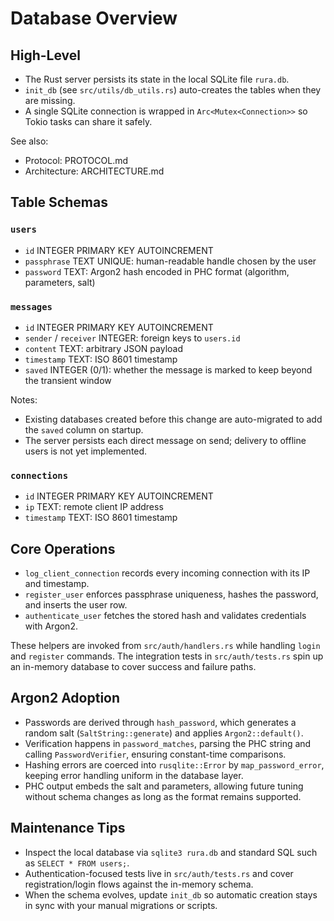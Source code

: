# Database Overview

## High-Level
- The Rust server persists its state in the local SQLite file `rura.db`.
- `init_db` (see `src/utils/db_utils.rs`) auto-creates the tables when they are missing.
- A single SQLite connection is wrapped in `Arc<Mutex<Connection>>` so Tokio tasks can share it safely.

See also:
- Protocol: PROTOCOL.md
- Architecture: ARCHITECTURE.md

## Table Schemas
### `users`
- `id` INTEGER PRIMARY KEY AUTOINCREMENT
- `passphrase` TEXT UNIQUE: human-readable handle chosen by the user
- `password` TEXT: Argon2 hash encoded in PHC format (algorithm, parameters, salt)

### `messages`
- `id` INTEGER PRIMARY KEY AUTOINCREMENT
- `sender` / `receiver` INTEGER: foreign keys to `users.id`
- `content` TEXT: arbitrary JSON payload
- `timestamp` TEXT: ISO 8601 timestamp
- `saved` INTEGER (0/1): whether the message is marked to keep beyond the transient window

Notes:
- Existing databases created before this change are auto-migrated to add the `saved` column on startup.
- The server persists each direct message on send; delivery to offline users is not yet implemented.

### `connections`
- `id` INTEGER PRIMARY KEY AUTOINCREMENT
- `ip` TEXT: remote client IP address
- `timestamp` TEXT: ISO 8601 timestamp

## Core Operations
- `log_client_connection` records every incoming connection with its IP and timestamp.
- `register_user` enforces passphrase uniqueness, hashes the password, and inserts the user row.
- `authenticate_user` fetches the stored hash and validates credentials with Argon2.

These helpers are invoked from `src/auth/handlers.rs` while handling `login` and `register` commands. The integration tests in `src/auth/tests.rs` spin up an in-memory database to cover success and failure paths.

## Argon2 Adoption
- Passwords are derived through `hash_password`, which generates a random salt (`SaltString::generate`) and applies `Argon2::default()`.
- Verification happens in `password_matches`, parsing the PHC string and calling `PasswordVerifier`, ensuring constant-time comparisons.
- Hashing errors are coerced into `rusqlite::Error` by `map_password_error`, keeping error handling uniform in the database layer.
- PHC output embeds the salt and parameters, allowing future tuning without schema changes as long as the format remains supported.

## Maintenance Tips
- Inspect the local database via `sqlite3 rura.db` and standard SQL such as `SELECT * FROM users;`.
- Authentication-focused tests live in `src/auth/tests.rs` and cover registration/login flows against the in-memory schema.
- When the schema evolves, update `init_db` so automatic creation stays in sync with your manual migrations or scripts.
